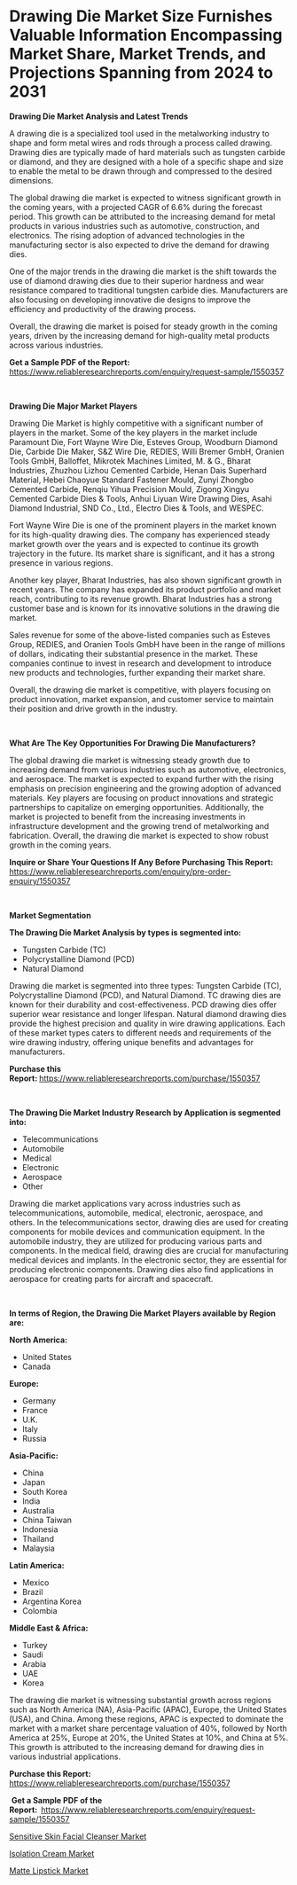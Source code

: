 <p><h1>Drawing Die Market Size Furnishes Valuable Information Encompassing Market Share, Market Trends, and Projections Spanning from 2024 to 2031</h1></p><p><strong>Drawing Die Market Analysis and Latest Trends</strong></p>
<p><p>A drawing die is a specialized tool used in the metalworking industry to shape and form metal wires and rods through a process called drawing. Drawing dies are typically made of hard materials such as tungsten carbide or diamond, and they are designed with a hole of a specific shape and size to enable the metal to be drawn through and compressed to the desired dimensions.</p><p>The global drawing die market is expected to witness significant growth in the coming years, with a projected CAGR of 6.6% during the forecast period. This growth can be attributed to the increasing demand for metal products in various industries such as automotive, construction, and electronics. The rising adoption of advanced technologies in the manufacturing sector is also expected to drive the demand for drawing dies.</p><p>One of the major trends in the drawing die market is the shift towards the use of diamond drawing dies due to their superior hardness and wear resistance compared to traditional tungsten carbide dies. Manufacturers are also focusing on developing innovative die designs to improve the efficiency and productivity of the drawing process.</p><p>Overall, the drawing die market is poised for steady growth in the coming years, driven by the increasing demand for high-quality metal products across various industries.</p></p>
<p><strong>Get a Sample PDF of the Report:&nbsp;</strong> <a href="https://www.reliableresearchreports.com/enquiry/request-sample/1550357">https://www.reliableresearchreports.com/enquiry/request-sample/1550357</a></p>
<p>&nbsp;</p>
<p><strong>Drawing Die Major Market Players</strong></p>
<p><p>Drawing Die Market is highly competitive with a significant number of players in the market. Some of the key players in the market include Paramount Die, Fort Wayne Wire Die, Esteves Group, Woodburn Diamond Die, Carbide Die Maker, S&Z Wire Die, REDIES, Willi Bremer GmbH, Oranien Tools GmbH, Balloffet, Mikrotek Machines Limited, M. & G., Bharat Industries, Zhuzhou Lizhou Cemented Carbide, Henan Dais Superhard Material, Hebei Chaoyue Standard Fastener Mould, Zunyi Zhongbo Cemented Carbide, Renqiu Yihua Precision Mould, Zigong Xingyu Cemented Carbide Dies & Tools, Anhui Liyuan Wire Drawing Dies, Asahi Diamond Industrial, SND Co., Ltd., Electro Dies & Tools, and WESPEC.</p><p>Fort Wayne Wire Die is one of the prominent players in the market known for its high-quality drawing dies. The company has experienced steady market growth over the years and is expected to continue its growth trajectory in the future. Its market share is significant, and it has a strong presence in various regions.</p><p>Another key player, Bharat Industries, has also shown significant growth in recent years. The company has expanded its product portfolio and market reach, contributing to its revenue growth. Bharat Industries has a strong customer base and is known for its innovative solutions in the drawing die market.</p><p>Sales revenue for some of the above-listed companies such as Esteves Group, REDIES, and Oranien Tools GmbH have been in the range of millions of dollars, indicating their substantial presence in the market. These companies continue to invest in research and development to introduce new products and technologies, further expanding their market share.</p><p>Overall, the drawing die market is competitive, with players focusing on product innovation, market expansion, and customer service to maintain their position and drive growth in the industry.</p></p>
<p>&nbsp;</p>
<p><strong>What Are The Key Opportunities For Drawing Die Manufacturers?</strong></p>
<p><p>The global drawing die market is witnessing steady growth due to increasing demand from various industries such as automotive, electronics, and aerospace. The market is expected to expand further with the rising emphasis on precision engineering and the growing adoption of advanced materials. Key players are focusing on product innovations and strategic partnerships to capitalize on emerging opportunities. Additionally, the market is projected to benefit from the increasing investments in infrastructure development and the growing trend of metalworking and fabrication. Overall, the drawing die market is expected to show robust growth in the coming years.</p></p>
<p><strong>Inquire or Share Your Questions If Any Before Purchasing This Report:</strong> <a href="https://www.reliableresearchreports.com/enquiry/pre-order-enquiry/1550357">https://www.reliableresearchreports.com/enquiry/pre-order-enquiry/1550357</a></p>
<p>&nbsp;</p>
<p><strong>Market Segmentation</strong></p>
<p><strong>The Drawing Die Market Analysis by types is segmented into:</strong></p>
<p><ul><li>Tungsten Carbide (TC)</li><li>Polycrystalline Diamond (PCD)</li><li>Natural Diamond</li></ul></p>
<p><p>Drawing die market is segmented into three types: Tungsten Carbide (TC), Polycrystalline Diamond (PCD), and Natural Diamond. TC drawing dies are known for their durability and cost-effectiveness. PCD drawing dies offer superior wear resistance and longer lifespan. Natural diamond drawing dies provide the highest precision and quality in wire drawing applications. Each of these market types caters to different needs and requirements of the wire drawing industry, offering unique benefits and advantages for manufacturers.</p></p>
<p><strong>Purchase this Report:&nbsp;</strong><a href="https://www.reliableresearchreports.com/purchase/1550357">https://www.reliableresearchreports.com/purchase/1550357</a></p>
<p>&nbsp;</p>
<p><strong>The Drawing Die Market Industry Research by Application is segmented into:</strong></p>
<p><ul><li>Telecommunications</li><li>Automobile</li><li>Medical</li><li>Electronic</li><li>Aerospace</li><li>Other</li></ul></p>
<p><p>Drawing die market applications vary across industries such as telecommunications, automobile, medical, electronic, aerospace, and others. In the telecommunications sector, drawing dies are used for creating components for mobile devices and communication equipment. In the automobile industry, they are utilized for producing various parts and components. In the medical field, drawing dies are crucial for manufacturing medical devices and implants. In the electronic sector, they are essential for producing electronic components. Drawing dies also find applications in aerospace for creating parts for aircraft and spacecraft.</p></p>
<p>&nbsp;</p>
<p><strong>In terms of Region, the Drawing Die Market Players available by Region are:</strong></p>
<p>
    <p> <strong> North America: </strong>
        <ul>
            <li>United States</li>
            <li>Canada</li>
        </ul>
        </p> 
    <p> <strong> Europe: </strong>
        <ul>
            <li>Germany</li>
            <li>France</li>
            <li>U.K.</li>
            <li>Italy</li>
            <li>Russia</li>
        </ul>
        </p> 
    <p> <strong> Asia-Pacific: </strong>
        <ul>
            <li>China</li>
            <li>Japan</li>
            <li>South Korea</li>
            <li>India</li>
            <li>Australia</li>
            <li>China Taiwan</li>
            <li>Indonesia</li>
            <li>Thailand</li>
            <li>Malaysia</li>
        </ul>
        </p> 
    <p> <strong> Latin America: </strong>
        <ul>
            <li>Mexico</li>
            <li>Brazil</li>
            <li>Argentina Korea</li>
            <li>Colombia</li>
        </ul>
        </p> 
    <p> <strong> Middle East & Africa: </strong>
        <ul>
            <li>Turkey</li>
            <li>Saudi</li>
            <li>Arabia</li>
            <li>UAE</li>
            <li>Korea</li>
        </ul>
    </p>
    </p>
<p><p>The drawing die market is witnessing substantial growth across regions such as North America (NA), Asia-Pacific (APAC), Europe, the United States (USA), and China. Among these regions, APAC is expected to dominate the market with a market share percentage valuation of 40%, followed by North America at 25%, Europe at 20%, the United States at 10%, and China at 5%. This growth is attributed to the increasing demand for drawing dies in various industrial applications.</p></p>
<p><strong>Purchase this Report: </strong><a href="https://www.reliableresearchreports.com/purchase/1550357">https://www.reliableresearchreports.com/purchase/1550357</a></p>
<p>&nbsp;<strong>Get a Sample PDF of the Report:&nbsp;&nbsp;</strong><a href="https://www.reliableresearchreports.com/enquiry/request-sample/1550357">https://www.reliableresearchreports.com/enquiry/request-sample/1550357</a></p>
<p><strong></strong></p>
<p><p><a href="https://github.com/brentleyjimmiealvaradoz4l1rea/Market-Research-Report-List-1/blob/main/sensitive-skin-facial-cleanser-market.md">Sensitive Skin Facial Cleanser Market</a></p><p><a href="https://github.com/Angelnienowdseej3e45z3p8c/Market-Research-Report-List-1/blob/main/isolation-cream-market.md">Isolation Cream Market</a></p><p><a href="https://github.com/eeaveuhhh/Market-Research-Report-List-1/blob/main/matte-lipstick-market.md">Matte Lipstick Market</a></p></p>